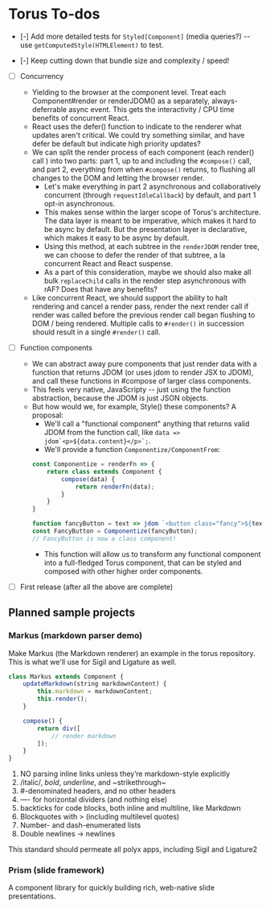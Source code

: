 # Torus To-dos

- [-] Add more detailed tests for `Styled[Component]` (media queries?) -- use `getComputedStyle(HTMLElement)` to test.

- [-] Keep cutting down that bundle size and complexity / speed!

- [ ] Concurrency
    - Yielding to the browser at the component level. Treat each Component#render or renderJDOM() as a separately, always-deferrable async event. This gets the interactivity / CPU time benefits of concurrent React.
    - React uses the defer() function to indicate to the renderer what updates aren't critical. We could try something similar, and have defer be default but indicate high priority updates?
    - We can split the render process of each component (each render() call ) into two parts: part 1, up to and including the `#compose()` call, and part 2, everything from when `#compose()` returns, to flushing all changes to the DOM and letting the browser render.
        - Let's make everything in part 2 asynchronous and collaboratively concurrent (through `requestIdleCallback`) by default, and part 1 opt-in asynchronous.
        - This makes sense within the larger scope of Torus's architecture. The data layer is meant to be imperative, which makes it hard to be async by default. But the presentation layer is declarative, which makes it easy to be async by default.
        - Using this method, at each subtree in the `renderJDOM` render tree, we can choose to defer the render of that subtree, a la concurrent React and React suspense.
        - As a part of this consideration, maybe we should also make all bulk `replaceChild` calls in the render step asynchronous with rAF? Does that have any benefits?
    - Like concurrent React, we should support the ability to halt rendering and cancel a render pass, render the next render call if render was called before the previous render call began flushing to DOM / being rendered. Multiple calls to `#render()` in succession should result in a single `#render()` call.

- [ ] Function components
    - We can abstract away pure components that just render data with a function that returns JDOM (or uses jdom to render JSX to JDOM), and call these functions in #compose of larger class components.
    - This feels very native, JavaScripty -- just using the function abstraction, because the JDOM is just JSON objects.
    - But how would we, for example, Style() these components? A proposal:
        - We'll call a "functional component" anything that returns valid JDOM from the function call, like ``data => jdom`<p>${data.content}</p>`;``.
        - We'll provide a function `Componentize/ComponentFrom`:
        ```javascript
        const Componentize = renderFn => {
            return class extends Component {
                compose(data) {
                    return renderFn(data);
                }
            }
        }

        function fancyButton = text => jdom `<button class="fancy">${text}</button>`;
        const FancyButton = Componentize(fancyButton);
        // FancyButton is now a class component!
        ```
        - This function will allow us to transform any functional component into a full-fledged Torus component, that can be styled and composed with other higher order components.

- [ ] First release (after all the above are complete)

## Planned sample projects

### Markus (markdown parser demo)

Make Markus (the Markdown renderer) an example in the torus repository. This is what we'll use for Sigil and Ligature as well.

```javascript
class Markus extends Component {
    updateMarkdown(string markdownContent) {
        this.markdown = markdownContent;
        this.render();
    }

    compose() {
        return div([
            // render markdown
        ]);
    }
}
```

1. NO parsing inline links unless they’re markdown-style explicitly
2. /italic/, *bold*, _underline_, and ~strikethrough~
3. #-denominated headers, and no other headers
4. —- for horizontal dividers (and nothing else)
5. backticks for code blocks, both inline and multiline, like Markdown
6. Blockquotes with > (including multilevel quotes)
7. Number- and dash-enumerated lists
8. Double newlines -> newlines

This standard should permeate all polyx apps, including Sigil and Ligature2

### Prism (slide framework)

A component library for quickly building rich, web-native slide presentations.
